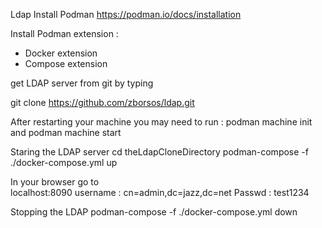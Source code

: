 Ldap
Install Podman
https://podman.io/docs/installation

Install Podman extension :
 - Docker extension
 -  Compose extension

get LDAP server from git by typing

git clone https://github.com/zborsos/ldap.git


After restarting your machine you may need to run :
podman machine init
 and 
podman machine start

Staring the LDAP server
cd theLdapCloneDirectory podman-compose -f ./docker-compose.yml up

In your browser go to  
localhost:8090
username : cn=admin,dc=jazz,dc=net
Passwd : test1234


Stopping the LDAP podman-compose -f ./docker-compose.yml down
